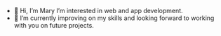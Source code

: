 - 👋 Hi, I’m Mary
 I’m interested in web and app development.
- 🌱 I’m currently improving on my skills and looking forward to working with you on future projects.
